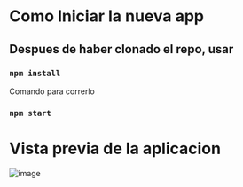 # Como Iniciar la nueva app

## Despues de haber clonado el repo, usar

### `npm install`

Comando para correrlo

### `npm start`

# Vista previa de la aplicacion
![image](https://user-images.githubusercontent.com/60763319/204205164-d65a9079-0eba-4d83-a373-23707b069e2a.png)
